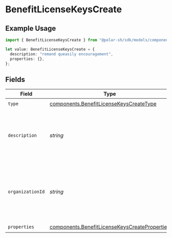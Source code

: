 # BenefitLicenseKeysCreate

## Example Usage

```typescript
import { BenefitLicenseKeysCreate } from "@polar-sh/sdk/models/components";

let value: BenefitLicenseKeysCreate = {
  description: "remand queasily encouragement",
  properties: {},
};
```

## Fields

| Field                                                                                                          | Type                                                                                                           | Required                                                                                                       | Description                                                                                                    |
| -------------------------------------------------------------------------------------------------------------- | -------------------------------------------------------------------------------------------------------------- | -------------------------------------------------------------------------------------------------------------- | -------------------------------------------------------------------------------------------------------------- |
| `type`                                                                                                         | [components.BenefitLicenseKeysCreateType](../../models/components/benefitlicensekeyscreatetype.md)             | :heavy_check_mark:                                                                                             | N/A                                                                                                            |
| `description`                                                                                                  | *string*                                                                                                       | :heavy_check_mark:                                                                                             | The description of the benefit. Will be displayed on products having this benefit.                             |
| `organizationId`                                                                                               | *string*                                                                                                       | :heavy_minus_sign:                                                                                             | The ID of the organization owning the benefit. **Required unless you use an organization token.**              |
| `properties`                                                                                                   | [components.BenefitLicenseKeysCreateProperties](../../models/components/benefitlicensekeyscreateproperties.md) | :heavy_check_mark:                                                                                             | N/A                                                                                                            |